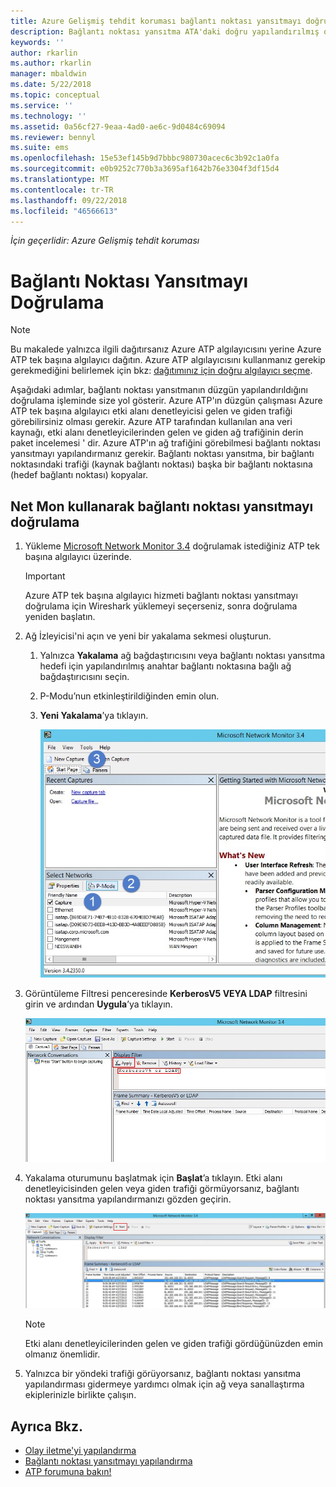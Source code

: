 ```yaml
---
title: Azure Gelişmiş tehdit koruması bağlantı noktası yansıtmayı doğrulama | Microsoft Docs
description: Bağlantı noktası yansıtma ATA'daki doğru yapılandırılmış olduğunu doğrulamak açıklar
keywords: ''
author: rkarlin
ms.author: rkarlin
manager: mbaldwin
ms.date: 5/22/2018
ms.topic: conceptual
ms.service: ''
ms.technology: ''
ms.assetid: 0a56cf27-9eaa-4ad0-ae6c-9d0484c69094
ms.reviewer: bennyl
ms.suite: ems
ms.openlocfilehash: 15e53ef145b9d7bbbc980730acec6c3b92c1a0fa
ms.sourcegitcommit: e0b9252c770b3a3695af1642b76e3304f3df15d4
ms.translationtype: MT
ms.contentlocale: tr-TR
ms.lasthandoff: 09/22/2018
ms.locfileid: "46566613"
---
```

*İçin geçerlidir: Azure Gelişmiş tehdit koruması*



# <a name="validate-port-mirroring"></a>Bağlantı Noktası Yansıtmayı Doğrulama
> [!NOTE] 
> Bu makalede yalnızca ilgili dağıtırsanız Azure ATP algılayıcısını yerine Azure ATP tek başına algılayıcı dağıtın. Azure ATP algılayıcısını kullanmanız gerekip gerekmediğini belirlemek için bkz: [dağıtımınız için doğru algılayıcı seçme](atp-capacity-planning.md#choosing-the-right-sensor-type-for-your-deployment).
 
Aşağıdaki adımlar, bağlantı noktası yansıtmanın düzgün yapılandırıldığını doğrulama işleminde size yol gösterir. Azure ATP'ın düzgün çalışması Azure ATP tek başına algılayıcı etki alanı denetleyicisi gelen ve giden trafiği görebilirsiniz olması gerekir. Azure ATP tarafından kullanılan ana veri kaynağı, etki alanı denetleyicilerinden gelen ve giden ağ trafiğinin derin paket incelemesi ' dir. Azure ATP'ın ağ trafiğini görebilmesi bağlantı noktası yansıtmayı yapılandırmanız gerekir. Bağlantı noktası yansıtma, bir bağlantı noktasındaki trafiği (kaynak bağlantı noktası) başka bir bağlantı noktasına (hedef bağlantı noktası) kopyalar.

## <a name="validate-port-mirroring-using-net-mon"></a>Net Mon kullanarak bağlantı noktası yansıtmayı doğrulama
1.  Yükleme [Microsoft Network Monitor 3.4](http://www.microsoft.com/download/details.aspx?id=4865) doğrulamak istediğiniz ATP tek başına algılayıcı üzerinde.

    > [!IMPORTANT]
    > Azure ATP tek başına algılayıcı hizmeti bağlantı noktası yansıtmayı doğrulama için Wireshark yüklemeyi seçerseniz, sonra doğrulama yeniden başlatın.

2.  Ağ İzleyicisi'ni açın ve yeni bir yakalama sekmesi oluşturun.

    1.  Yalnızca **Yakalama** ağ bağdaştırıcısını veya bağlantı noktası yansıtma hedefi için yapılandırılmış anahtar bağlantı noktasına bağlı ağ bağdaştırıcısını seçin.

    2.  P-Modu’nun etkinleştirildiğinden emin olun.

    3.  **Yeni Yakalama**’ya tıklayın.

        ![Yeni yakalama sekmesi oluşturma resmi](media/atp-port-mirroring-capture.png)

3.  Görüntüleme Filtresi penceresinde **KerberosV5 VEYA LDAP** filtresini girin ve ardından **Uygula**’ya tıklayın.

    ![KerberosV5 veya LDAP filtresini uygulama resmi](media/atp-port-mirroring-filter-settings.png)

4.  Yakalama oturumunu başlatmak için **Başlat**’a tıklayın. Etki alanı denetleyicisinden gelen veya giden trafiği görmüyorsanız, bağlantı noktası yansıtma yapılandırmanızı gözden geçirin.

    ![Yakalama oturumunu başlatma resmi](media/atp-port-mirroring-capture-traffic.png)

    > [!NOTE]
    > Etki alanı denetleyicilerinden gelen ve giden trafiği gördüğünüzden emin olmanız önemlidir.
    

5.  Yalnızca bir yöndeki trafiği görüyorsanız, bağlantı noktası yansıtma yapılandırması gidermeye yardımcı olmak için ağ veya sanallaştırma ekiplerinizle birlikte çalışın.

## <a name="see-also"></a>Ayrıca Bkz.

- [Olay iletme'yi yapılandırma](configure-event-forwarding.md)
- [Bağlantı noktası yansıtmayı yapılandırma](configure-port-mirroring.md)
- [ATP forumuna bakın!](https://aka.ms/azureatpcommunity)
